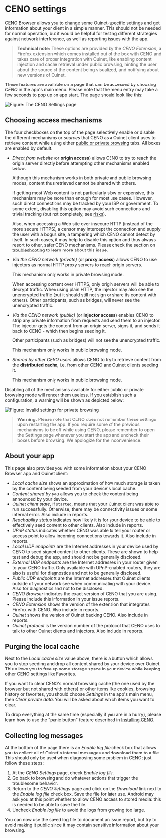 # CENO settings

CENO Browser allows you to change some Ouinet-specific settings and get information about your client in a simple manner.  This should not be needed for normal operation, but it would be helpful for testing different strategies against network interference, as well as reporting issues with the app.

> **Technical note:** These options are provided by the *CENO Extension*, a Firefox extension which comes installed out of the box with CENO and takes care of proper integration with Ouinet, like enabling content injection and cache retrieval under public browsing, hinting the user about the source of the content being visualized, and notifying about new versions of Ouinet.

These features are available on a page that can be accessed by choosing *CENO* in the app's main menu.  Please note that the menu entry may take a few seconds to pop up on app start.  The page should look like this:

![Figure: The CENO Settings page](images/settings.png)

## Choosing access mechanisms

The four checkboxes on the top of the page selectively enable or disable the different mechanisms or *sources* that CENO as a Ouinet client uses to retrieve content while using either [public or private browsing](public-private.md) tabs.  All boxes are enabled by default.

- *Direct from website* (or **origin access**) allows CENO to try to reach the origin server directly before attempting other mechanisms enabled below.

  Although this mechanism works in both private and public browsing modes, content thus retrieved cannot be shared with others.

  If getting most Web content is not particularly slow or expensive, this mechanism may be more than enough for most use cases.  However, such direct connections may be tracked by your ISP or government. To some extent, disabling this option may avoid such connections and trivial tracking (but not completely, see [risks](../concepts/risks.md)).

  Also, when accessing a Web site over insecure HTTP (instead of the more secure HTTPS), a censor may intercept the connection and supply the user with a bogus site, a tampering which CENO cannot detect by itself.  In such cases, it may help to disable this option and thus always resort to other, safer CENO mechanisms.  Please check the section on [troubleshooting](troubleshooting.md) to learn more about this issue.

- *Via the CENO network (private)* (or **proxy access**) allows CENO to use injectors as normal HTTP proxy servers to reach origin servers.

  This mechanism only works in private browsing mode.

  When accessing content over HTTPS, only origin servers will be able to decrypt traffic.  When using plain HTTP, the injector may also see the unencrypted traffic (but it should still not sign or share its content with others).  Other participants, such as bridges, will never see the unencrypted traffic.

- *Via the CENO network (public)* (or **injector access**) enables CENO to strip any private information from requests and send them to an injector.  The injector gets the content from an origin server, signs it, and sends it back to CENO - which then begins seeding it.

  Other participants (such as bridges) will not see the unencrypted traffic.

  This mechanism only works in public browsing mode.

- *Shared by other CENO users* allows CENO to try to retrieve content from the **distributed cache**, i.e. from other CENO and Ouinet clients seeding it.

  This mechanism only works in public browsing mode.

Disabling all of the mechanisms available for either public or private browsing mode will render them useless.  If you establish such a configuration, a warning will be shown as depicted below:

![Figure: Invalid settings for private browsing](images/settings-no-private.png)

> **Warning:** Please note that CENO does not remember these settings upon restarting the app.  If you require some of the previous mechanisms to be off while using CENO, please remember to open the Settings page whenever you start the app and uncheck their boxes before browsing.  We apologize for the inconvenience.

## About your app

This page also provides you with some information about your CENO Browser app and Ouinet client:

- *Local cache size* shows an approximation of how much storage is taken by the content being seeded from your device's local cache.
- *Content shared by you* allows you to check the content being announced by your device.
- *Ouinet client state*, if `started`, means that your Ouinet client was able to run successfully.  Otherwise, there may be connectivity issues or some internal error.  Also include in reports.
- *Reachability status* indicates how likely it is for your device to be able to effectively seed content to other clients.  Also include in reports.
- *UPnP status* indicates whether CENO was able to tell your router or access point to allow incoming connections towards it.  Also include in reports.
- *Local UDP endpoints* are the Internet addresses in your device used by CENO to seed signed content to other clients.  These are shown to help test and debug the app, and should not be generally disclosed.
- *External UDP endpoints* are the Internet addresses in your router given to your CENO traffic.  Only available with UPnP-enabled routers, they are also is useful for diagnostics and not to be generally disclosed.
- *Public UDP endpoints* are the Internet addresses that Ouinet clients outside of your network see when communicating with your device.  Also for diagnostics and not to be disclosed.
- *CENO Browser* indicates the exact version of CENO that you are using.  Please include this information in your issue reports.
- *CENO Extension* shows the version of the extension that integrates Firefox with CENO.  Also include in reports.
- *Ouinet* shows the version of Ouinet backing CENO.  Also include in reports.
- *Ouinet protocol* is the version number of the protocol that CENO uses to talk to other Ouinet clients and injectors.  Also include in reports.

## Purging the local cache

Next to the *Local cache size* value above, there is a button which allows you to stop seeding and drop all content shared by your device over Ouinet.  This allows you to free up some storage space in your device while keeping other CENO settings like Favorites.

If you want to clear CENO's normal browsing cache (the one used by the browser but not shared with others) or other items like cookies, browsing history or favorites, you should choose *Settings* in the app's main menu, then *Clear private data*.  You will be asked about which items you want to clear.

To drop everything at the same time (especially if you are in a hurry), please learn how to use the "panic button" feature described in [Installing CENO](install.md).

## Collecting log messages

At the bottom of the page there is an *Enable log file* check box that allows you to collect all of Ouinet's internal messages and download them to a file.  This should only be used when diagnosing some problem in CENO; just follow these steps:

1. At the *CENO Settings* page, check *Enable log file*.
2. Go back to browsing and do whatever actions that trigger the troublesome behavior.
3. Return to the *CENO Settings* page and click on the *Download* link next to the *Enable log file* check box.  Save the file for later use.  Android may ask you at this point whether to allow CENO access to stored media: this is needed to be able to save the file.
4. Uncheck *Enable log file* to avoid the logs from growing too large.

You can now use the saved log file to document an issue report, but try to avoid making it public since it may contain sensitive information about your browsing.
